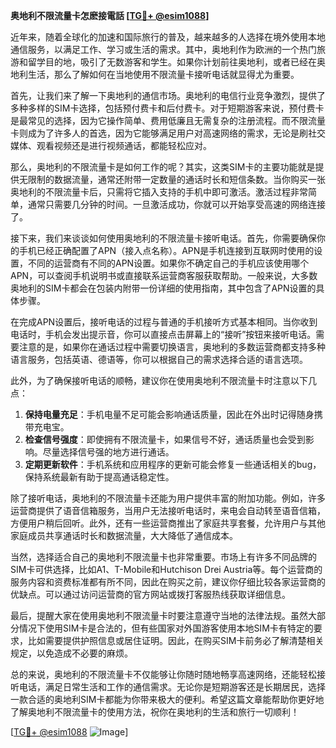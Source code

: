 **奥地利不限流量卡怎麽接電話 [[TG💪+ @esim1088](https://t.me/s/esim1088)]**

近年来，随着全球化的加速和国际旅行的普及，越来越多的人选择在境外使用本地通信服务，以满足工作、学习或生活的需求。其中，奥地利作为欧洲的一个热门旅游和留学目的地，吸引了无数游客和学生。如果你计划前往奥地利，或者已经在奥地利生活，那么了解如何在当地使用不限流量卡接听电话就显得尤为重要。

首先，让我们来了解一下奥地利的通信市场。奥地利的电信行业竞争激烈，提供了多种多样的SIM卡选择，包括预付费卡和后付费卡。对于短期游客来说，预付费卡是最常见的选择，因为它操作简单、费用低廉且无需复杂的注册流程。而不限流量卡则成为了许多人的首选，因为它能够满足用户对高速网络的需求，无论是刷社交媒体、观看视频还是进行视频通话，都能轻松应对。

那么，奥地利的不限流量卡是如何工作的呢？其实，这类SIM卡的主要功能就是提供无限制的数据流量，通常还附带一定数量的通话时长和短信条数。当你购买一张奥地利的不限流量卡后，只需将它插入支持的手机中即可激活。激活过程非常简单，通常只需要几分钟的时间。一旦激活成功，你就可以开始享受高速的网络连接了。

接下来，我们来谈谈如何使用奥地利的不限流量卡接听电话。首先，你需要确保你的手机已经正确配置了APN（接入点名称）。APN是手机连接到互联网时使用的设置，不同的运营商有不同的APN设置。如果你不确定自己的手机应该使用哪个APN，可以查阅手机说明书或直接联系运营商客服获取帮助。一般来说，大多数奥地利的SIM卡都会在包装内附带一份详细的使用指南，其中包含了APN设置的具体步骤。

在完成APN设置后，接听电话的过程与普通的手机接听方式基本相同。当你收到电话时，手机会发出提示音，你可以直接点击屏幕上的“接听”按钮来接听电话。需要注意的是，如果你在通话过程中需要切换语言，奥地利的多数运营商都支持多种语言服务，包括英语、德语等，你可以根据自己的需求选择合适的语言选项。

此外，为了确保接听电话的顺畅，建议你在使用奥地利不限流量卡时注意以下几点：

1. **保持电量充足**：手机电量不足可能会影响通话质量，因此在外出时记得随身携带充电宝。
2. **检查信号强度**：即使拥有不限流量卡，如果信号不好，通话质量也会受到影响。尽量选择信号强的地方进行通话。
3. **定期更新软件**：手机系统和应用程序的更新可能会修复一些通话相关的bug，保持系统最新有助于提高通话稳定性。

除了接听电话，奥地利的不限流量卡还能为用户提供丰富的附加功能。例如，许多运营商提供了语音信箱服务，当用户无法接听电话时，来电会自动转至语音信箱，方便用户稍后回听。此外，还有一些运营商推出了家庭共享套餐，允许用户与其他家庭成员共享通话时长和数据流量，大大降低了通信成本。

当然，选择适合自己的奥地利不限流量卡也非常重要。市场上有许多不同品牌的SIM卡可供选择，比如A1、T-Mobile和Hutchison Drei Austria等。每个运营商的服务内容和资费标准都有所不同，因此在购买之前，建议你仔细比较各家运营商的优缺点。可以通过访问运营商的官方网站或拨打客服热线获取详细信息。

最后，提醒大家在使用奥地利不限流量卡时要注意遵守当地的法律法规。虽然大部分情况下使用SIM卡是合法的，但有些国家对外国游客使用本地SIM卡有特定的要求，比如需要提供护照信息或居住证明。因此，在购买SIM卡前务必了解清楚相关规定，以免造成不必要的麻烦。

总的来说，奥地利的不限流量卡不仅能够让你随时随地畅享高速网络，还能轻松接听电话，满足日常生活和工作的通信需求。无论你是短期游客还是长期居民，选择一款合适的奥地利SIM卡都能为你带来极大的便利。希望这篇文章能帮助你更好地了解奥地利不限流量卡的使用方法，祝你在奥地利的生活和旅行一切顺利！

[[TG💪+ @esim1088](https://t.me/s/esim1088) ![Image](https://i.postimg.cc/4NQfJmqS/Snipaste-2025-05-13-00-14-12.png)]